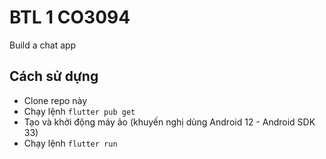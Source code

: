 # BTL 1 CO3094
Build a chat app

## Cách sử dựng
* Clone repo này
* Chạy lệnh `flutter pub get`
* Tạo và khởi động máy ảo (khuyến nghị dùng Android 12 - Android SDK 33)
* Chạy lệnh `flutter run`
